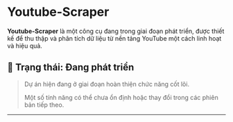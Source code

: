 # Youtube-Scraper

**Youtube-Scraper** là một công cụ đang trong giai đoạn phát triển, được thiết kế để thu thập và phân tích dữ liệu từ nền tảng YouTube một cách linh hoạt và hiệu quả.

## 🚧 Trạng thái: Đang phát triển

> Dự án hiện đang ở giai đoạn hoàn thiện chức năng cốt lõi.<p>
> Một số tính năng có thể chưa ổn định hoặc thay đổi trong các phiên bản tiếp theo.

---
